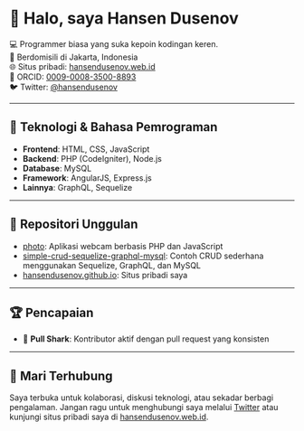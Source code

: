 # 👋 Halo, saya Hansen Dusenov

💻 Programmer biasa yang suka kepoin kodingan keren.  
📍 Berdomisili di Jakarta, Indonesia  
🌐 Situs pribadi: [hansendusenov.web.id](https://hansendusenov.web.id)  
🔗 ORCID: [0009-0008-3500-8893](https://orcid.org/0009-0008-3500-8893)  
🐦 Twitter: [@hansendusenov](https://twitter.com/hansendusenov)

---

## 🧰 Teknologi & Bahasa Pemrograman

- **Frontend**: HTML, CSS, JavaScript
- **Backend**: PHP (CodeIgniter), Node.js
- **Database**: MySQL
- **Framework**: AngularJS, Express.js
- **Lainnya**: GraphQL, Sequelize

---

## 📂 Repositori Unggulan

- [photo](https://github.com/hansendusenov/photo): Aplikasi webcam berbasis PHP dan JavaScript
- [simple-crud-sequelize-graphql-mysql](https://github.com/hansendusenov/simple-crud-sequelize-graphql-mysql): Contoh CRUD sederhana menggunakan Sequelize, GraphQL, dan MySQL
- [hansendusenov.github.io](https://github.com/hansendusenov/hansendusenov.github.io): Situs pribadi saya

---

## 🏆 Pencapaian

- 🦈 **Pull Shark**: Kontributor aktif dengan pull request yang konsisten

---

## 🤝 Mari Terhubung

Saya terbuka untuk kolaborasi, diskusi teknologi, atau sekadar berbagi pengalaman. Jangan ragu untuk menghubungi saya melalui [Twitter](https://twitter.com/hansendusenov) atau kunjungi situs pribadi saya di [hansendusenov.web.id](https://hansendusenov.web.id).
